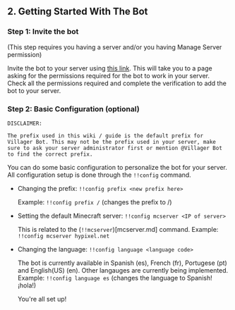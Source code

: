 ## 2. Getting Started With The Bot

### Step 1: Invite the bot

 (This step requires you having a server and/or you having Manage Server permission)

 Invite the bot to your server using [this link](https://top.gg/bot/639498607632056321/invite). This will take you to a page asking for the permissions required for the bot to work in your server. Check all the permissions required and complete the verification to add the bot to your server.

### Step 2: Basic Configuration (optional)

```
DISCLAIMER:

The prefix used in this wiki / guide is the default prefix for Villager Bot. This may not be the prefix used in your server, make sure to ask your server administrator first or mention @Villager Bot to find the correct prefix.

```

 You can do some basic configuration to personalize the bot for your server. All configuration setup is done through the `!!config` command.

- Changing the prefix: `!!config prefix <new prefix here>`

  Example: `!!config prefix /` (changes the prefix to /)

- Setting the default Minecraft server: `!!config mcserver <IP of server>`

  This is related to the (`!!mcserver`)[mcserver.md] command.
  Example: `!!config mcserver hypixel.net`

- Changing the language: `!!config language <language code>`

  The bot is currently available in Spanish (es), French (fr), Portugese (pt) and English(US) (en). Other langauges are currently being implemented. 
  Example: `!!config language es` (changes the language to Spanish! ¡hola!)

  You're all set up!
